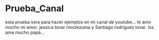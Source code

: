 # Prueba_Canal
esta prueba sera para hacer ejemplos en mi canal de youtube... te amo mucho mi amor. jessica tovar moctezuma y Santiago rodríguez tovar. los ama mucho papá...
